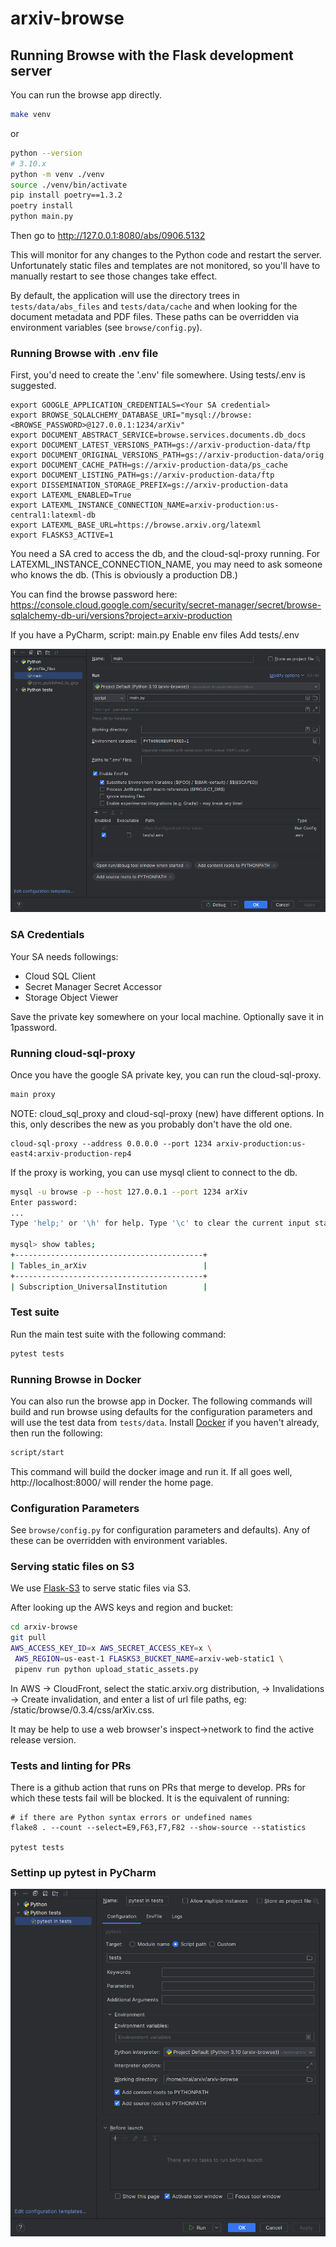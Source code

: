 # arxiv-browse

## Running Browse with the Flask development server

You can run the browse app directly.

```bash
make venv
````

or 

```bash
python --version
# 3.10.x
python -m venv ./venv
source ./venv/bin/activate
pip install poetry==1.3.2
poetry install
python main.py
```
Then go to http://127.0.0.1:8080/abs/0906.5132

This will monitor for any changes to the Python code and restart the server.
Unfortunately static files and templates are not monitored, so you'll have to
manually restart to see those changes take effect.

By default, the application will use the directory trees in
`tests/data/abs_files` and `tests/data/cache` and when looking for the document
metadata and PDF files. These paths can be overridden via environment variables
(see `browse/config.py`).

### Running Browse with .env file

First, you'd need to create the '.env' file somewhere. Using tests/.env is suggested.

    export GOOGLE_APPLICATION_CREDENTIALS=<Your SA credential>
    export BROWSE_SQLALCHEMY_DATABASE_URI="mysql://browse:<BROWSE_PASSWORD>@127.0.0.1:1234/arXiv"
    export DOCUMENT_ABSTRACT_SERVICE=browse.services.documents.db_docs
    export DOCUMENT_LATEST_VERSIONS_PATH=gs://arxiv-production-data/ftp
    export DOCUMENT_ORIGINAL_VERSIONS_PATH=gs://arxiv-production-data/orig
    export DOCUMENT_CACHE_PATH=gs://arxiv-production-data/ps_cache
    export DOCUMENT_LISTING_PATH=gs://arxiv-production-data/ftp
    export DISSEMINATION_STORAGE_PREFIX=gs://arxiv-production-data
    export LATEXML_ENABLED=True
    export LATEXML_INSTANCE_CONNECTION_NAME=arxiv-production:us-central1:latexml-db
    export LATEXML_BASE_URL=https://browse.arxiv.org/latexml
    export FLASKS3_ACTIVE=1

You need a SA cred to access the db, and the cloud-sql-proxy running.
For LATEXML_INSTANCE_CONNECTION_NAME, you may need to ask someone who knows the db.
(This is obviously a production DB.)

You can find the browse password here:
https://console.cloud.google.com/security/secret-manager/secret/browse-sqlalchemy-db-uri/versions?project=arxiv-production

If you have a PyCharm,
script: main.py
Enable env files
   Add tests/.env

![docs/development/pycharm-run-setting.png](docs/development/pycharm-run-setting.png)

### SA Credentials

Your SA needs followings:

* Cloud SQL Client
* Secret Manager Secret Accessor
* Storage Object Viewer

Save the private key somewhere on your local machine. Optionally save it in 1password.

### Running cloud-sql-proxy

Once you have the google SA private key, you can run the cloud-sql-proxy.

```bash
main proxy
``` 

NOTE: cloud_sql_proxy and cloud-sql-proxy (new) have different options.
In this, only describes the new as you probably don't have the old one.

	cloud-sql-proxy --address 0.0.0.0 --port 1234 arxiv-production:us-east4:arxiv-production-rep4

If the proxy is working, you can use mysql client to connect to the db.

```bash
mysql -u browse -p --host 127.0.0.1 --port 1234 arXiv
Enter password: 
...
Type 'help;' or '\h' for help. Type '\c' to clear the current input statement.

mysql> show tables;
+------------------------------------------+
| Tables_in_arXiv                          |
+------------------------------------------+
| Subscription_UniversalInstitution        |
````

### Test suite

Run the main test suite with the following command:

```bash
pytest tests
```

### Running Browse in Docker
You can also run the browse app in Docker. The following commands will build and
run browse using defaults for the configuration parameters and will use the test
data from `tests/data`. Install [Docker](https://docs.docker.com/get-docker/) if
you haven't already, then run the following:

```bash
script/start
```

This command will build the docker image and run it. If all goes well,
http://localhost:8000/ will render the home page.

### Configuration Parameters

See `browse/config.py` for configuration parameters and defaults). Any of these
can be overridden with environment variables.

### Serving static files on S3

We use [Flask-S3](https://flask-s3.readthedocs.io/en/latest/) to serve static
files via S3.

After looking up the AWS keys and region and bucket:
```bash
cd arxiv-browse
git pull
AWS_ACCESS_KEY_ID=x AWS_SECRET_ACCESS_KEY=x \
 AWS_REGION=us-east-1 FLASKS3_BUCKET_NAME=arxiv-web-static1 \
 pipenv run python upload_static_assets.py
```

In AWS -> CloudFront, select the static.arxiv.org distribution, -> Invalidations -> Create invalidation,
and enter a list of url file paths, eg: /static/browse/0.3.4/css/arXiv.css.

It may be help to use a web browser's inspect->network to find the active release version.

### Tests and linting for PRs
There is a github action that runs on PRs that merge to develop. PRs for which
these tests fail will be blocked. It is the equivalent of running:

```
# if there are Python syntax errors or undefined names
flake8 . --count --select=E9,F63,F7,F82 --show-source --statistics

pytest tests
```

### Settinp up pytest in PyCharm

![docs/development/pycharm-run-setting.png](docs/development/pycharm-pytest.png)


